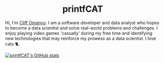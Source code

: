 <h1 align="center">printfCAT</h1>

<!--
**printfCAT/printfCAT** is a ✨ _special_ ✨ repository because its `README.md` (this file) appears on your GitHub profile.

Here are some ideas to get you started:

- 🔭 I’m currently working on ...
- 🌱 I’m currently learning ...
- 👯 I’m looking to collaborate on ...
- 🤔 I’m looking for help with ...
- 💬 Ask me about ...
- 📫 How to reach me: ...
- 😄 Pronouns: ...
- ⚡ Fun fact: ...
-->
Hi, I'm [Cliff Omanyo](https://www.linkedin.com/in/cliff-omanyo-374449223/). I am a software developer and data analyst who hopes to become a data scientist and solve real-world problems and challenges. I enjoy playing video games 'casually' during my free time and identifying new technologies that may reinforce my prowess as a data scientist. I love cats 🐈.

[![printfCAT's GitHub stats](https://github-readme-stats.vercel.app/api?username=printfCAT)](https://github.com/printfCAT/github-readme-stats)
